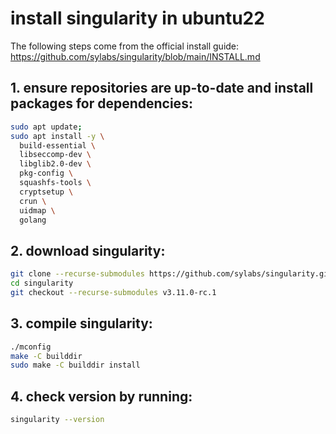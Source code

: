 # install singularity in ubuntu22
The following steps come from the official install guide: https://github.com/sylabs/singularity/blob/main/INSTALL.md

## 1. ensure repositories are up-to-date and install packages for dependencies:
```sh
sudo apt update;
sudo apt install -y \
  build-essential \
  libseccomp-dev \
  libglib2.0-dev \
  pkg-config \
  squashfs-tools \
  cryptsetup \
  crun \
  uidmap \
  golang
```

## 2. download singularity:
```sh
git clone --recurse-submodules https://github.com/sylabs/singularity.git
cd singularity
git checkout --recurse-submodules v3.11.0-rc.1
```

## 3. compile singularity:
```sh
./mconfig
make -C builddir
sudo make -C builddir install
```

## 4. check version by running:
```sh
singularity --version
```
